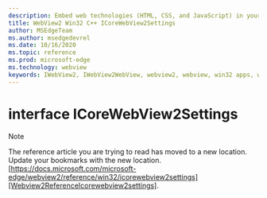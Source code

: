 ```yaml
---
description: Embed web technologies (HTML, CSS, and JavaScript) in your native applications with the Microsoft Edge WebView2 control
title: WebView2 Win32 C++ ICoreWebView2Settings
author: MSEdgeTeam
ms.author: msedgedevrel
ms.date: 10/16/2020
ms.topic: reference
ms.prod: microsoft-edge
ms.technology: webview
keywords: IWebView2, IWebView2WebView, webview2, webview, win32 apps, win32, edge, ICoreWebView2, ICoreWebView2Controller, browser control, edge html, ICoreWebView2Settings
---
```


# interface ICoreWebView2Settings 

> [!NOTE]
> The reference article you are trying to read has moved to a new location.  
> Update your bookmarks with the new location.  
> [https://docs.microsoft.com/microsoft-edge/webview2/reference/win32/icorewebview2settings][Webview2ReferenceIcorewebview2settings].  

[Webview2ReferenceIcorewebview2settings]: /microsoft-edge/webview2/reference/win32/icorewebview2settings "interface ICoreWebView2Settings | Microsoft Docs"
